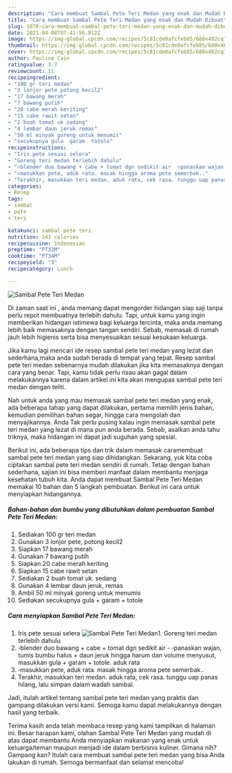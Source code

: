 ```yaml
---
description: "Cara membuat Sambal Pete Teri Medan yang enak dan Mudah Dibuat"
title: "Cara membuat Sambal Pete Teri Medan yang enak dan Mudah Dibuat"
slug: 1070-cara-membuat-sambal-pete-teri-medan-yang-enak-dan-mudah-dibuat
date: 2021-04-08T07:41:56.812Z
image: https://img-global.cpcdn.com/recipes/5c81cde0afcfeb85/680x482cq70/sambal-pete-teri-medan-foto-resep-utama.jpg
thumbnail: https://img-global.cpcdn.com/recipes/5c81cde0afcfeb85/680x482cq70/sambal-pete-teri-medan-foto-resep-utama.jpg
cover: https://img-global.cpcdn.com/recipes/5c81cde0afcfeb85/680x482cq70/sambal-pete-teri-medan-foto-resep-utama.jpg
author: Pauline Cain
ratingvalue: 3.7
reviewcount: 11
recipeingredient:
- "100 gr teri medan"
- "3 lonjor pete potong kecil2"
- "17 bawang merah"
- "7 bawang putih"
- "20 cabe merah keriting"
- "15 cabe rawit setan"
- "2 buah tomat uk sedang"
- "4 lembar daun jeruk remas"
- "50 ml minyak goreng untuk menumis"
- "secukupnya gula  garam  totole"
recipeinstructions:
- "Iris pete sesuai selera"
- "Goreng teri medan terlebih dahulu"
- "▫️blender duo bawang + cabe + tomat dgn sedikit air  ▫️panaskan wajan, tumis bumbu halus + daun jeruk hingga harum dan volume menyusut, masukkan gula + garam + totole. aduk rata"
- "▫️masukkan pete, aduk rata. masak hingga aroma pete semerbak.."
- "Terakhir, masukkan teri medan. aduk rata, cek rasa. tunggu uap panas hilang, lalu simpan dalam wadah sambal."
categories:
- Resep
tags:
- sambal
- pete
- teri

katakunci: sambal pete teri 
nutrition: 141 calories
recipecuisine: Indonesian
preptime: "PT32M"
cooktime: "PT34M"
recipeyield: "3"
recipecategory: Lunch

---
```



![Sambal Pete Teri Medan](https://img-global.cpcdn.com/recipes/5c81cde0afcfeb85/680x482cq70/sambal-pete-teri-medan-foto-resep-utama.jpg)

Di zaman  saat ini , anda memang dapat mengorder hidangan siap saji tanpa perlu repot membuatnya terlebih dahulu. Tapi, untuk kamu yang ingin memberikan hidangan istimewa bagi keluarga tercinta, maka anda memang lebih baik memasaknya dengan tangan sendiri. Sebab, memasak di rumah jauh lebih higienis serta bisa menyesuaikan sesuai kesukaan keluarga.

Jika kamu lagi mencari ide resep sambal pete teri medan yang lezat dan sederhana,maka anda sudah berada di tempat yang tepat. Resep sambal pete teri medan  sebenarnya mudah dilakukan jika kita memasaknya dengan cara yang benar. Tapi, kamu tidak perlu risau akan gagal dalam melakukannya 
karena dalam artikel ini kita akan mengupas sambal pete teri medan dengan teliti.  



Nah untuk anda yang mau memasak sambal pete teri medan yang enak, ada beberapa tahap yang dapat dilakukan, pertama memilih jenis bahan, kemudian pemilihan bahan segar, hingga cara mengolah dan menyajikannya. Anda Tak perlu pusing kalau ingin memasak sambal pete teri medan yang lezat di mana pun anda berada. Sebab, asalkan anda  tahu triknya, maka hidangan ini dapat jadi suguhan yang spesial.

Berikut ini, ada beberapa tips dan trik dalam memasak caramembuat sambal pete teri medan yang siap dihidangkan. Sekarang, yuk kita coba ciptakan sambal pete teri medan sendiri di rumah. Tetap dengan bahan sederhana, sajian ini bisa memberi manfaat dalam membantu menjaga kesehatan tubuh kita. Anda dapat membuat Sambal Pete Teri Medan memakai 10 bahan dan 5 langkah pembuatan. Berikut ini cara untuk menyiapkan hidangannya.

<!--inarticleads1-->

##### Bahan-bahan dan bumbu yang dibutuhkan dalam pembuatan Sambal Pete Teri Medan:

1. Sediakan 100 gr teri medan
1. Gunakan 3 lonjor pete, potong kecil2
1. Siapkan 17 bawang merah
1. Gunakan 7 bawang putih
1. Siapkan 20 cabe merah keriting
1. Siapkan 15 cabe rawit setan
1. Sediakan 2 buah tomat uk. sedang
1. Gunakan 4 lembar daun jeruk, remas
1. Ambil 50 ml minyak goreng untuk menumis
1. Sediakan secukupnya gula + garam + totole




<!--inarticleads2-->

##### Cara menyiapkan Sambal Pete Teri Medan:

1. Iris pete sesuai selera
<img src="https://img-global.cpcdn.com/steps/b50e698bb91fe0eb/160x128cq70/sambal-pete-teri-medan-langkah-memasak-1-foto.jpg" alt="Sambal Pete Teri Medan">1. Goreng teri medan terlebih dahulu
1. ▫️blender duo bawang + cabe + tomat dgn sedikit air  - ▫️panaskan wajan, tumis bumbu halus + daun jeruk hingga harum dan volume menyusut, masukkan gula + garam + totole. aduk rata
1. ▫️masukkan pete, aduk rata. masak hingga aroma pete semerbak..
1. Terakhir, masukkan teri medan. aduk rata, cek rasa. tunggu uap panas hilang, lalu simpan dalam wadah sambal.




Jadi, itulah artikel tentang  sambal pete teri medan  yang praktis dan gampang dilakukan versi kami. Semoga kamu dapat melakukannya dengan hasil yang terbaik. 

Terima kasih anda telah membaca resep yang kami tampilkan di halaman ini. Besar harapan kami, olahan  Sambal Pete Teri Medan yang mudah di atas dapat membantu Anda menyiapkan makanan yang enak untuk keluarga/teman maupun menjadi ide dalam berbisnis kuliner. Gimana nih? Gampang kan? Itulah cara membuat sambal pete teri medan yang bisa Anda lakukan di rumah. Semoga bermanfaat dan selamat mencoba!

